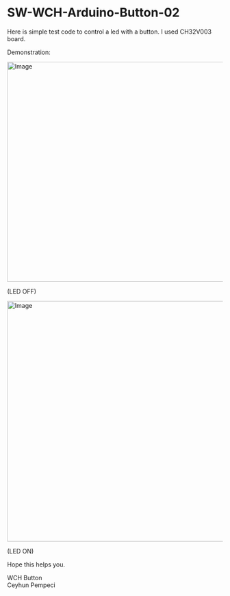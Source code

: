 # SW-WCH-Arduino-Button-02


Here is simple test code to control a led with a button. I used CH32V003 board.

Demonstration:

<img width="513" alt="Image" src="https://github.com/user-attachments/assets/7f23f1eb-4109-4644-aaea-fec8c857977b" />

(LED OFF)

<img width="561" alt="Image" src="https://github.com/user-attachments/assets/b16b539f-a9e7-41a0-90cc-a9a0b4ac3457" />

(LED ON)

Hope this helps you.

WCH Button<br>
Ceyhun Pempeci
